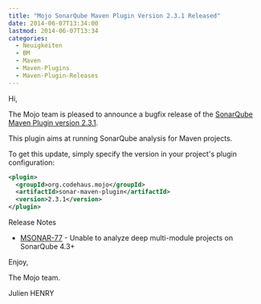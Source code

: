 ```yaml
---
title: "Mojo SonarQube Maven Plugin Version 2.3.1 Released"
date: 2014-06-07T13:34:00
lastmod: 2014-06-07T13:34
categories:
  - Neuigkeiten
  - BM
  - Maven
  - Maven-Plugins
  - Maven-Plugin-Releases
---
```

Hi,

The Mojo team is pleased to announce a bugfix release of the 
[SonarQube Maven Plugin version 2.3.1](http://mojo.codehaus.org/sonar-maven-plugin/).

This plugin aims at running SonarQube analysis for Maven projects.

To get this update, simply specify the version in your project's plugin configuration: 


```xml
<plugin>
  <groupId>org.codehaus.mojo</groupId>
  <artifactId>sonar-maven-plugin</artifactId>
  <version>2.3.1</version>
</plugin>
```

<!-- more -->


Release Notes

* [MSONAR-77](https://issues.apache.org/jira/browse/MSONAR-77) - Unable to analyze deep multi-module projects on SonarQube 4.3+

Enjoy,

The Mojo team.

Julien HENRY 

